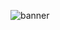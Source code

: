 ![banner](https://github.com/brendanhigginbottom/brendanhigginbottom/assets/111456731/b446de3f-8f7a-492c-afe2-5f0dfdb905e4)


<!--
**brendanhigginbottom/brendanhigginbottom** is a ✨ _special_ ✨ repository because its `README.md` (this file) appears on your GitHub profile.

Here are some ideas to get you started:

- 🔭 I’m currently working on ...
- 🌱 I’m currently learning ...
- 👯 I’m looking to collaborate on ...
- 🤔 I’m looking for help with ...
- 💬 Ask me about ...
- 📫 How to reach me: ...
- 😄 Pronouns: ...
- ⚡ Fun fact: ...
-->
